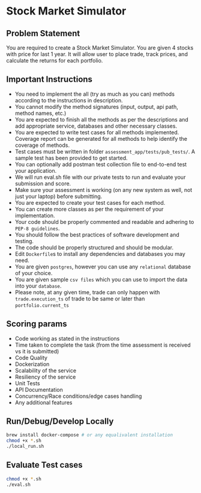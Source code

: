 # Stock Market Simulator

## Problem Statement
You are required to create a Stock Market Simulator. You are given 4 stocks with price for last 1 year.
It will allow user to place trade, track prices, and calculate the returns for each portfolio.

## Important Instructions
- You need to implement the all (try as much as you can) methods according to the instructions in description.
- You cannot modify the method signatures (input, output, api path, method names, etc.)
- You are expected to finish all the methods as per the descriptions and add appropriate service, databases and other necessary classes.
- You are expected to write test cases for all methods implemented. Coverage report can be generated for all methods to help identify the coverage of methods.
- Test cases must be written in folder `assessment_app/tests/pub_tests/`. A sample test has been provided to get started.
- You can optionally add postman test collection file to end-to-end test your application.
- We will run eval.sh file with our private tests to run and evaluate your submission and score.
- Make sure your assessment is working (on any new system as well, not just your laptop) before submitting.
- You are expected to create your test cases for each method.
- You can create more classes as per the requirement of your implementation.
- Your code should be properly commented and readable and adhering to `PEP-8 guidelines`.
- You should follow the best practices of software development and testing.
- The code should be properly structured and should be modular.
- Edit `Dockerfile`s to install any dependencies and databases you may need.
- You are given `postgres`, however you can use any `relational` database of your choice.
- You are given sample `csv files` which you can use to import the data into your `database`.
- Please note, at any given time, trade can only happen with `trade.execution_ts` of trade to be same or later than `portfolio.current_ts`

## Scoring params
- Code working as stated in the instructions
- Time taken to complete the task (from the time assessment is received vs it is submitted)
- Code Quality
- Dockerization
- Scalability of the service
- Resiliency of the service
- Unit Tests
- API Documentation
- Concurrency/Race conditions/edge cases handling
- Any additional features

## Run/Debug/Develop Locally
```bash
brew install docker-compose # or any equalivalent installation
chmod +x *.sh
./local_run.sh
```

## Evaluate Test cases
```bash
chmod +x *.sh
./eval.sh
```
